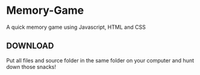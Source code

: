 # Memory-Game
A quick memory  game using Javascript, HTML and CSS

## DOWNLOAD

Put all files and source folder in the same folder on your computer and hunt down those snacks!
